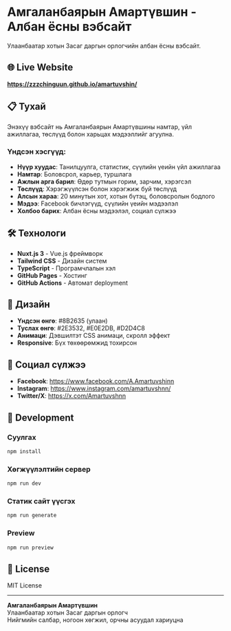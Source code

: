 # Амгаланбаярын Амартүвшин - Албан ёсны вэбсайт

Улаанбаатар хотын Засаг даргын орлогчийн албан ёсны вэбсайт.

## 🌐 Live Website
**https://zzzchinguun.github.io/amartuvshin/**

## 📋 Тухай
Энэхүү вэбсайт нь Амгаланбаярын Амартүвшины намтар, үйл ажиллагаа, төслүүд болон харьцах мэдээллийг агуулна.

### Үндсэн хэсгүүд:
- **Нүүр хуудас**: Танилцуулга, статистик, сүүлийн үеийн үйл ажиллагаа
- **Намтар**: Боловсрол, карьер, туршлага
- **Ажлын арга барил**: Өдөр тутмын горим, зарчим, хэрэгсэл
- **Төслүүд**: Хэрэгжүүлсэн болон хэрэгжиж буй төслүүд
- **Алсын хараа**: 20 минутын хот, хотын бүтэц, боловсролын бодлого
- **Мэдээ**: Facebook бичлэгүүд, сүүлийн үеийн мэдээлэл
- **Холбоо барих**: Албан ёсны мэдээлэл, социал сүлжээ

## 🛠 Технологи
- **Nuxt.js 3** - Vue.js фреймворк
- **Tailwind CSS** - Дизайн систем
- **TypeScript** - Програмчлалын хэл
- **GitHub Pages** - Хостинг
- **GitHub Actions** - Автомат deployment

## 🎨 Дизайн
- **Үндсэн өнгө**: #8B2635 (улаан)
- **Туслах өнгө**: #2E3532, #E0E2DB, #D2D4C8
- **Анимаци**: Дэвшилтэт CSS анимаци, скролл эффект
- **Responsive**: Бүх төхөөрөмжид тохирсон

## 📱 Социал сүлжээ
- **Facebook**: https://www.facebook.com/A.Amartuvshinn
- **Instagram**: https://www.instagram.com/amartuvshnn/
- **Twitter/X**: https://x.com/Amartuvshnn

## 🚀 Development

### Суулгах
```bash
npm install
```

### Хөгжүүлэлтийн сервер
```bash
npm run dev
```

### Статик сайт үүсгэх
```bash
npm run generate
```

### Preview
```bash
npm run preview
```

## 📄 License
MIT License

---

**Амгаланбаярын Амартүвшин**  
Улаанбаатар хотын Засаг даргын орлогч  
Нийгмийн салбар, ногоон хөгжил, орчны асуудал хариуцна
